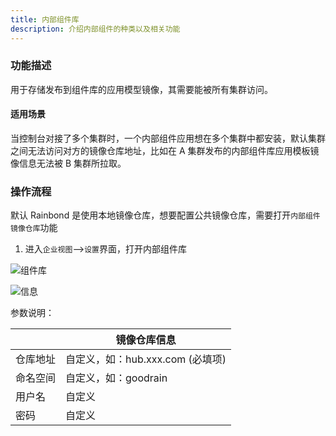 ```yaml
---
title: 内部组件库
description: 介绍内部组件的种类以及相关功能
---
```


### 功能描述

用于存储发布到组件库的应用模型镜像，其需要能被所有集群访问。

#### 适用场景

当控制台对接了多个集群时，一个内部组件应用想在多个集群中都安装，默认集群之间无法访问对方的镜像仓库地址，比如在 A 集群发布的内部组件库应用模板镜像信息无法被 B 集群所拉取。

### 操作流程

默认 Rainbond 是使用本地镜像仓库，想要配置公共镜像仓库，需要打开`内部组件镜像仓库`功能

1. 进入`企业视图`-->`设置`界面，打开内部组件库

![组件库](https://static.goodrain.com/docs/5.6/use-manual/user-manual/components/components-1.png)

![信息](https://static.goodrain.com/docs/5.6/use-manual/user-manual/components/components-2.png)

参数说明：

|          | 镜像仓库信息                     |
| :------- | -------------------------------- |
| 仓库地址 | 自定义，如：hub.xxx.com (必填项) |
| 命名空间 | 自定义，如：goodrain             |
| 用户名   | 自定义                           |
| 密码     | 自定义                           |














